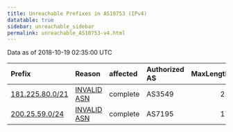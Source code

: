```yaml
---
title: Unreachable Prefixes in AS10753 (IPv4)
datatable: true
sidebar: unreachable_sidebar
permalink: unreachable_AS10753-v4.html
---
```


Data as of 2018-10-19 02:35:00 UTC


<div class="datatable-begin"></div>

| Prefix                                                   | Reason                                                                                                 | affected   | Authorized AS   |   MaxLength | Anchor                                         |   unreachable /24s |
|:---------------------------------------------------------|:-------------------------------------------------------------------------------------------------------|:-----------|:----------------|------------:|:-----------------------------------------------|-------------------:|
| [181.225.80.0/21](https://stat.ripe.net/181.225.80.0/21) | [INVALID ASN](https://rpki-validator.ripe.net/announcement-preview?asn=AS10753&prefix=181.225.80.0/21) | complete   | AS3549          |          21 | [LACNIC](unreachable_LACNIC_RPKI_Root-v4.html) |                  8 |
| [200.25.59.0/24](https://stat.ripe.net/200.25.59.0/24)   | [INVALID ASN](https://rpki-validator.ripe.net/announcement-preview?asn=AS10753&prefix=200.25.59.0/24)  | complete   | AS7195          |          17 | [LACNIC](unreachable_LACNIC_RPKI_Root-v4.html) |                  1 |

<div class="datatable-end"></div>
